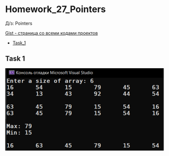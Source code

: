 
# Homework_27_Pointers
Д/з: Pointers

<a href="https://gist.github.com/SlavikArt/1b1b1727f910e02935cd249175cae7ec">Gist - страница со всеми кодами проектов</a>

* [Task_1](Task_1)

<p align="center">
    <h2>Task 1</h2>
    <p></p>
    <img src="images/Task_1.png">
</p>